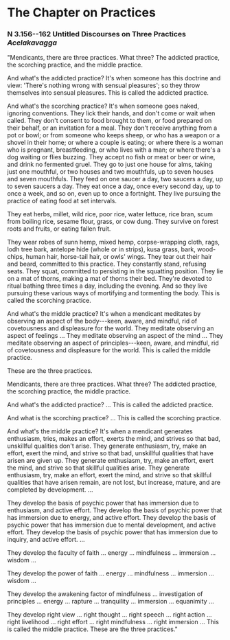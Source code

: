 # The Chapter on Practices

### N 3.156--162 Untitled Discourses on Three Practices  *Acelakavagga*

"Mendicants, there are three practices. What three? The addicted
practice, the scorching practice, and the middle practice.

And what's the addicted practice? It's when someone has this doctrine
and view: 'There's nothing wrong with sensual pleasures'; so they throw
themselves into sensual pleasures. This is called the addicted practice.

And what's the scorching practice? It's when someone goes naked,
ignoring conventions. They lick their hands, and don't come or wait when
called. They don't consent to food brought to them, or food prepared on
their behalf, or an invitation for a meal. They don't receive anything
from a pot or bowl; or from someone who keeps sheep, or who has a weapon
or a shovel in their home; or where a couple is eating; or where there
is a woman who is pregnant, breastfeeding, or who lives with a man; or
where there's a dog waiting or flies buzzing. They accept no fish or
meat or beer or wine, and drink no fermented gruel. They go to just one
house for alms, taking just one mouthful, or two houses and two
mouthfuls, up to seven houses and seven mouthfuls. They feed on one
saucer a day, two saucers a day, up to seven saucers a day. They eat
once a day, once every second day, up to once a week, and so on, even up
to once a fortnight. They live pursuing the practice of eating food at
set intervals.

They eat herbs, millet, wild rice, poor rice, water lettuce, rice bran,
scum from boiling rice, sesame flour, grass, or cow dung. They survive
on forest roots and fruits, or eating fallen fruit.

They wear robes of sunn hemp, mixed hemp, corpse-wrapping cloth, rags,
lodh tree bark, antelope hide (whole or in strips), kusa grass, bark,
wood-chips, human hair, horse-tail hair, or owls' wings. They tear out
their hair and beard, committed to this practice. They constantly stand,
refusing seats. They squat, committed to persisting in the squatting
position. They lie on a mat of thorns, making a mat of thorns their bed.
They're devoted to ritual bathing three times a day, including the
evening. And so they live pursuing these various ways of mortifying and
tormenting the body. This is called the scorching practice.

And what's the middle practice? It's when a mendicant meditates by
observing an aspect of the body---keen, aware, and mindful, rid of
covetousness and displeasure for the world. They meditate observing an
aspect of feelings ... They meditate observing an aspect of the mind ...
They meditate observing an aspect of principles---keen, aware, and
mindful, rid of covetousness and displeasure for the world. This is
called the middle practice.

These are the three practices.

<!--pg-->
Mendicants, there are three practices. What three? The addicted
practice, the scorching practice, the middle practice.

And what's the addicted practice? ... This is called the addicted
practice.

And what is the scorching practice? ... This is called the scorching
practice.

And what's the middle practice? It's when a mendicant generates
enthusiasm, tries, makes an effort, exerts the mind, and strives so that
bad, unskillful qualities don't arise. They generate enthusiasm, try,
make an effort, exert the mind, and strive so that bad, unskillful
qualities that have arisen are given up. They generate enthusiasm, try,
make an effort, exert the mind, and strive so that skillful qualities
arise. They generate enthusiasm, try, make an effort, exert the mind,
and strive so that skillful qualities that have arisen remain, are not
lost, but increase, mature, and are completed by development. ...

They develop the basis of psychic power that has immersion due to
enthusiasm, and active effort. They develop the basis of psychic power
that has immersion due to energy, and active effort. They develop the
basis of psychic power that has immersion due to mental development, and
active effort. They develop the basis of psychic power that has
immersion due to inquiry, and active effort. ...

They develop the faculty of faith ... energy ... mindfulness ...
immersion ... wisdom ...

They develop the power of faith ... energy ... mindfulness ... immersion
... wisdom ...

They develop the awakening factor of mindfulness ... investigation of
principles ... energy ... rapture ... tranquility ... immersion ...
equanimity ...

They develop right view ... right thought ... right speech ... right
action ... right livelihood ... right effort ... right mindfulness ...
right immersion ... This is called the middle practice. These are the
three practices."

